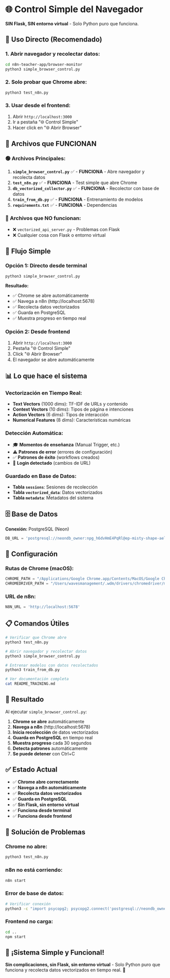 # 🌐 Control Simple del Navegador

**SIN Flask, SIN entorno virtual** - Solo Python puro que funciona.

## 🚀 Uso Directo (Recomendado)

### 1. **Abrir navegador y recolectar datos:**
```bash
cd n8n-teacher-app/browser-monitor
python3 simple_browser_control.py
```

### 2. **Solo probar que Chrome abre:**
```bash
python3 test_n8n.py
```

### 3. **Usar desde el frontend:**
1. Abrir `http://localhost:3000`
2. Ir a pestaña "🌐 Control Simple"
3. Hacer click en "🌐 Abrir Browser"

## 📁 Archivos que FUNCIONAN

### 🟢 **Archivos Principales:**
1. **`simple_browser_control.py`** ✅ - **FUNCIONA** - Abre navegador y recolecta datos
2. **`test_n8n.py`** ✅ - **FUNCIONA** - Test simple que abre Chrome
3. **`db_vectorized_collector.py`** ✅ - **FUNCIONA** - Recolector con base de datos
4. **`train_from_db.py`** ✅ - **FUNCIONA** - Entrenamiento de modelos
5. **`requirements.txt`** ✅ - **FUNCIONA** - Dependencias

### 🔴 **Archivos que NO funcionan:**
- ❌ `vectorized_api_server.py` - Problemas con Flask
- ❌ Cualquier cosa con Flask o entorno virtual

## 🎯 Flujo Simple

### **Opción 1: Directo desde terminal**
```bash
python3 simple_browser_control.py
```
**Resultado:**
- ✅ Chrome se abre automáticamente
- ✅ Navega a n8n (http://localhost:5678)
- ✅ Recolecta datos vectorizados
- ✅ Guarda en PostgreSQL
- ✅ Muestra progreso en tiempo real

### **Opción 2: Desde frontend**
1. Abrir `http://localhost:3000`
2. Pestaña "🌐 Control Simple"
3. Click "🌐 Abrir Browser"
4. El navegador se abre automáticamente

## 📊 Lo que hace el sistema

### **Vectorización en Tiempo Real:**
- **Text Vectors** (1000 dims): TF-IDF de URLs y contenido
- **Context Vectors** (10 dims): Tipos de página e intenciones
- **Action Vectors** (6 dims): Tipos de interacción
- **Numerical Features** (8 dims): Características numéricas

### **Detección Automática:**
- 🎓 **Momentos de enseñanza** (Manual Trigger, etc.)
- ⚠️ **Patrones de error** (errores de configuración)
- ✅ **Patrones de éxito** (workflows creados)
- 🔐 **Login detectado** (cambios de URL)

### **Guardado en Base de Datos:**
- **Tabla `sessions`**: Sesiones de recolección
- **Tabla `vectorized_data`**: Datos vectorizados
- **Tabla `metadata`**: Metadatos del sistema

## 🗄️ Base de Datos

**Conexión:** PostgreSQL (Neon)
```python
DB_URL = 'postgresql://neondb_owner:npg_h6dvHmE4PqRl@ep-misty-shape-aelsxf2q-pooler.c-2.us-east-2.aws.neon.tech/neondb'
```

## 🔧 Configuración

### **Rutas de Chrome (macOS):**
```python
CHROME_PATH = "/Applications/Google Chrome.app/Contents/MacOS/Google Chrome"
CHROMEDRIVER_PATH = "/Users/wavesmanagement/.wdm/drivers/chromedriver/mac64/139.0.7258.66/chromedriver-mac-arm64/chromedriver"
```

### **URL de n8n:**
```python
N8N_URL = 'http://localhost:5678'
```

## 📋 Comandos Útiles

```bash
# Verificar que Chrome abre
python3 test_n8n.py

# Abrir navegador y recolectar datos
python3 simple_browser_control.py

# Entrenar modelos con datos recolectados
python3 train_from_db.py

# Ver documentación completa
cat README_TRAINING.md
```

## 🎉 Resultado

Al ejecutar `simple_browser_control.py`:

1. **Chrome se abre** automáticamente
2. **Navega a n8n** (http://localhost:5678)
3. **Inicia recolección** de datos vectorizados
4. **Guarda en PostgreSQL** en tiempo real
5. **Muestra progreso** cada 30 segundos
6. **Detecta patrones** automáticamente
7. **Se puede detener** con Ctrl+C

## ✅ Estado Actual

- ✅ **Chrome abre correctamente**
- ✅ **Navega a n8n automáticamente**
- ✅ **Recolecta datos vectorizados**
- ✅ **Guarda en PostgreSQL**
- ✅ **Sin Flask, sin entorno virtual**
- ✅ **Funciona desde terminal**
- ✅ **Funciona desde frontend**

## 🚨 Solución de Problemas

### **Chrome no abre:**
```bash
python3 test_n8n.py
```

### **n8n no está corriendo:**
```bash
n8n start
```

### **Error de base de datos:**
```bash
# Verificar conexión
python3 -c "import psycopg2; psycopg2.connect('postgresql://neondb_owner:npg_h6dvHmE4PqRl@ep-misty-shape-aelsxf2q-pooler.c-2.us-east-2.aws.neon.tech/neondb?sslmode=require&channel_binding=require')"
```

### **Frontend no carga:**
```bash
cd ..
npm start
```

## 🎯 ¡Sistema Simple y Funcional!

**Sin complicaciones, sin Flask, sin entorno virtual** - Solo Python puro que funciona y recolecta datos vectorizados en tiempo real. 🚀
